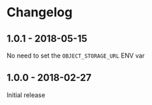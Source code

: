 Changelog
=========


## 1.0.1 - 2018-05-15

No need to set the `OBJECT_STORAGE_URL` ENV var
                     
## 1.0.0 - 2018-02-27

Initial release
